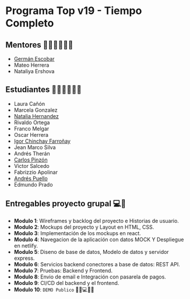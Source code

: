 # Programa Top v19 -  Tiempo Completo

## Mentores 👩🏻‍🏫👨🏼‍🏫
- [Germán Escobar](https://github.com/germanescobar/)
- Mateo Herrera
- Nataliya Ershova

## Estudiantes 👩🏻‍💻🧑🏼‍💻
- Laura Cañón
- Marcela Gonzalez
- [Natalia Hernandez](https://github.com/Natalia1705/)
- Rivaldo Ortega
- Franco Melgar
- Oscar Herrera
- [Igor Chinchay Farroñay](https://github.com/Kasuk1)
- Jean Marco Silva
- Andrés Therán
- [Carlos Pinzón](https://github.com/capzink/)
- Victor Salcedo
- Fabrizzio Apolinar
- [Andrés Puello](https://github.com/AndresXLP)
- Edmundo Prado

## Entregables proyecto grupal 💻🤝

- **Modulo 1**: Wireframes y backlog del proyecto e Historias de usuario.
- **Modulo 2**: Mockups del proyecto y Layout en HTML, CSS.
- **Modulo 3**: Implementación de los mockups en react.
- **Modulo 4**: Navegacion de la aplicación con datos MOCK Y Despliegue en netlify.
- **Modulo 5**: Diseno de base de datos, Modelo de datos y servidor express.
- **Modulo 6**: Servicios backend conectores a base de datos: REST API.
- **Modulo 7**: Pruebas: Backend y Frontend.
- **Modulo 8**: Envio de email e Integración con pasarela de pagos.
- **Modulo 9**: CI/CD del backend y el frontend.
- **Modulo 10**: `DEMO Publico` 🎊🎉💻🎊🎉

